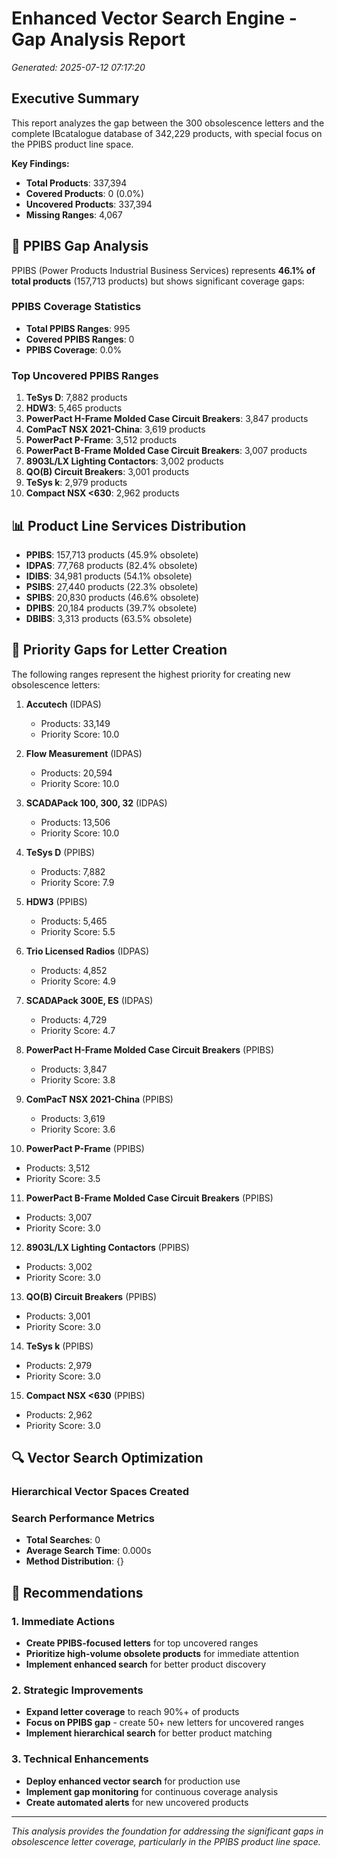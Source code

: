 # Enhanced Vector Search Engine - Gap Analysis Report
*Generated: 2025-07-12 07:17:20*

## Executive Summary

This report analyzes the gap between the 300 obsolescence letters and the complete IBcatalogue database of 342,229 products, with special focus on the PPIBS product line space.

**Key Findings:**
- **Total Products**: 337,394
- **Covered Products**: 0 (0.0%)
- **Uncovered Products**: 337,394
- **Missing Ranges**: 4,067

## 🚨 PPIBS Gap Analysis

PPIBS (Power Products Industrial Business Services) represents **46.1% of total products** (157,713 products) but shows significant coverage gaps:

### PPIBS Coverage Statistics
- **Total PPIBS Ranges**: 995
- **Covered PPIBS Ranges**: 0
- **PPIBS Coverage**: 0.0%

### Top Uncovered PPIBS Ranges
1. **TeSys D**: 7,882 products
2. **HDW3**: 5,465 products
3. **PowerPact H-Frame Molded Case Circuit Breakers**: 3,847 products
4. **ComPacT NSX 2021-China**: 3,619 products
5. **PowerPact P-Frame**: 3,512 products
6. **PowerPact B-Frame Molded Case Circuit Breakers**: 3,007 products
7. **8903L/LX Lighting Contactors**: 3,002 products
8. **QO(B) Circuit Breakers**: 3,001 products
9. **TeSys k**: 2,979 products
10. **Compact NSX <630**: 2,962 products


## 📊 Product Line Services Distribution

- **PPIBS**: 157,713 products (45.9% obsolete)
- **IDPAS**: 77,768 products (82.4% obsolete)
- **IDIBS**: 34,981 products (54.1% obsolete)
- **PSIBS**: 27,440 products (22.3% obsolete)
- **SPIBS**: 20,830 products (46.6% obsolete)
- **DPIBS**: 20,184 products (39.7% obsolete)
- **DBIBS**: 3,313 products (63.5% obsolete)


## 🎯 Priority Gaps for Letter Creation

The following ranges represent the highest priority for creating new obsolescence letters:

1. **Accutech** (IDPAS)
   - Products: 33,149
   - Priority Score: 10.0

2. **Flow Measurement** (IDPAS)
   - Products: 20,594
   - Priority Score: 10.0

3. **SCADAPack 100, 300, 32** (IDPAS)
   - Products: 13,506
   - Priority Score: 10.0

4. **TeSys D** (PPIBS)
   - Products: 7,882
   - Priority Score: 7.9

5. **HDW3** (PPIBS)
   - Products: 5,465
   - Priority Score: 5.5

6. **Trio Licensed Radios** (IDPAS)
   - Products: 4,852
   - Priority Score: 4.9

7. **SCADAPack 300E, ES** (IDPAS)
   - Products: 4,729
   - Priority Score: 4.7

8. **PowerPact H-Frame Molded Case Circuit Breakers** (PPIBS)
   - Products: 3,847
   - Priority Score: 3.8

9. **ComPacT NSX 2021-China** (PPIBS)
   - Products: 3,619
   - Priority Score: 3.6

10. **PowerPact P-Frame** (PPIBS)
   - Products: 3,512
   - Priority Score: 3.5

11. **PowerPact B-Frame Molded Case Circuit Breakers** (PPIBS)
   - Products: 3,007
   - Priority Score: 3.0

12. **8903L/LX Lighting Contactors** (PPIBS)
   - Products: 3,002
   - Priority Score: 3.0

13. **QO(B) Circuit Breakers** (PPIBS)
   - Products: 3,001
   - Priority Score: 3.0

14. **TeSys k** (PPIBS)
   - Products: 2,979
   - Priority Score: 3.0

15. **Compact NSX <630** (PPIBS)
   - Products: 2,962
   - Priority Score: 3.0



## 🔍 Vector Search Optimization

### Hierarchical Vector Spaces Created


### Search Performance Metrics
- **Total Searches**: 0
- **Average Search Time**: 0.000s
- **Method Distribution**: {}

## 🚀 Recommendations

### 1. Immediate Actions
- **Create PPIBS-focused letters** for top uncovered ranges
- **Prioritize high-volume obsolete products** for immediate attention
- **Implement enhanced search** for better product discovery

### 2. Strategic Improvements
- **Expand letter coverage** to reach 90%+ of products
- **Focus on PPIBS gap** - create 50+ new letters for uncovered ranges
- **Implement hierarchical search** for better product matching

### 3. Technical Enhancements
- **Deploy enhanced vector search** for production use
- **Implement gap monitoring** for continuous coverage analysis
- **Create automated alerts** for new uncovered products

---

*This analysis provides the foundation for addressing the significant gaps in obsolescence letter coverage, particularly in the PPIBS product line space.*
